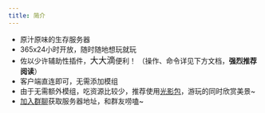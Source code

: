 ```yaml
---
title: 简介
---
```


* 原汁原味的生存服务器
* 365x24小时开放，随时随地想玩就玩
* 佐以少许辅助性插件，<big>大大滴</big>便利！
（操作、命令详见下方文档，**强烈推荐阅读**）
* 客户端直连即可，无需添加模组
* 由于无需额外模组，吃资源比较少，推荐使用[光影包](../Startgame/ResourcePack.md)，游玩的同时欣赏美景~
* [加入群聊](../README.md/#加入我们的交流群可选)获取服务器地址，和群友唠嗑~ 